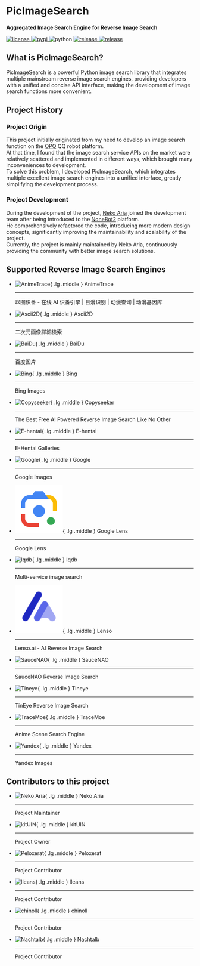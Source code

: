 # PicImageSearch

**Aggregated Image Search Engine for Reverse Image Search**

<a href="https://raw.githubusercontent.com/kitUIN/PicImageSearch/master/LICENSE">
<img
    src="https://img.shields.io/github/license/kitUIN/PicImageSearch"
    alt="license"
/>
</a>
<a href="https://pypi.python.org/pypi/PicImageSearch">
<img src="https://img.shields.io/pypi/v/PicImageSearch" alt="pypi"/>
</a>
<img src="https://img.shields.io/badge/python-3.9+-blue" alt="python"/>
<a href="https://github.com/kitUIN/PicImageSearch/releases">
<img
    src="https://img.shields.io/github/v/release/kitUIN/PicImageSearch"
    alt="release"
/>
</a>
<a href="https://github.com/kitUIN/PicImageSearch/issues">
<img
    src="https://img.shields.io/github/issues/kitUIN/PicImageSearch"
    alt="release"
/>
</a>

## What is PicImageSearch?

PicImageSearch is a powerful Python image search library that integrates multiple mainstream reverse image search engines, providing developers with a unified and concise API interface, making the development of image search functions more convenient.

## Project History

### Project Origin

This project initially originated from my need to develop an image search function on the [OPQ](https://github.com/opq-osc/OPQ) QQ robot platform.  
At that time, I found that the image search service APIs on the market were relatively scattered and implemented in different ways, which brought many inconveniences to development.  
To solve this problem, I developed PicImageSearch, which integrates multiple excellent image search engines into a unified interface, greatly simplifying the development process.

### Project Development

During the development of the project, [Neko Aria](https://github.com/NekoAria) joined the development team after being introduced to the [NoneBot2](https://github.com/nonebot/nonebot2) platform.  
He comprehensively refactored the code, introducing more modern design concepts, significantly improving the maintainability and scalability of the project.  
Currently, the project is mainly maintained by Neko Aria, continuously providing the community with better image search solutions.

## Supported Reverse Image Search Engines

<div class="grid cards" markdown>

- ![AnimeTrace](images/anime-trace.png){ .lg .middle } AnimeTrace

    ---

    以图识番 - 在线 AI 识番引擎 | 日漫识别 | 动漫查询 | 动漫基因库

- ![Ascii2D](images/ascii2d.png){ .lg .middle } Ascii2D

    ---

    二次元画像詳細検索

- ![BaiDu](images/baidu.png){ .lg .middle } BaiDu

    ---

    百度图片

- ![Bing](images/bing.png){ .lg .middle } Bing

    ---

    Bing Images

- ![Copyseeker](images/copyseeker.png){ .lg .middle } Copyseeker

    ---

    The Best Free AI Powered Reverse Image Search Like No Other

- ![E-hentai](images/e-hentai.png){ .lg .middle } E-hentai

    ---

    E-Hentai Galleries

- ![Google](images/google.png){ .lg .middle } Google

    ---

    Google Images

- ![Google Lens](images/google-lens.png){ .lg .middle } Google Lens

    ---

    Google Lens

- ![Iqdb](images/iqdb.png){ .lg .middle } Iqdb

    ---

    Multi-service image search

- ![Lenso](images/lenso.png){ .lg .middle } Lenso

    ---

    Lenso.ai - AI Reverse Image Search

- ![SauceNAO](images/saucenao.png){ .lg .middle } SauceNAO

    ---

    SauceNAO Reverse Image Search

- ![Tineye](images/tineye.png){ .lg .middle } Tineye

    ---

    TinEye Reverse Image Search

- ![TraceMoe](images/tracemoe.png){ .lg .middle } TraceMoe

    ---

    Anime Scene Search Engine

- ![Yandex](images/yandex.png){ .lg .middle } Yandex

    ---

    Yandex Images

</div>

## Contributors to this project

<div class="grid cards" markdown>

- ![Neko Aria](https://github.com/NekoAria.png){ .lg .middle } Neko Aria

    ---

    Project Maintainer

- ![kitUIN](https://github.com/kitUIN.png){ .lg .middle } kitUIN

    ---

    Project Owner

- ![Peloxerat](https://github.com/Peloxerat.png){ .lg .middle } Peloxerat

    ---

    Project Contributor

- ![lleans](https://github.com/lleans.png){ .lg .middle } lleans

    ---

    Project Contributor

- ![chinoll](https://github.com/chinoll.png){ .lg .middle } chinoll

    ---

    Project Contributor

- ![Nachtalb](https://github.com/Nachtalb.png){ .lg .middle } Nachtalb

    ---

    Project Contributor

</div>
